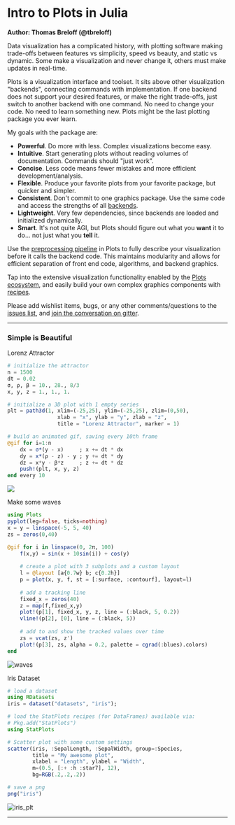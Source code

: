 
# Intro to Plots in Julia

**Author: Thomas Breloff (@tbreloff)**

Data visualization has a complicated history, with plotting software making trade-offs between features vs simplicity, speed vs beauty, and static vs dynamic.  Some make a visualization and never change it, others must make updates in real-time.

Plots is a visualization interface and toolset.  It sits above other visualization "backends", connecting commands with implementation.  If one backend does not support your desired features, or make the right trade-offs, just switch to another backend with one command.  No need to change your code.  No need to learn something new.  Plots might be the last plotting package you ever learn.

My goals with the package are:

- **Powerful**.  Do more with less.  Complex visualizations become easy.
- **Intuitive**.  Start generating plots without reading volumes of documentation.  Commands should "just work".
- **Concise**.  Less code means fewer mistakes and more efficient development/analysis.
- **Flexible**.  Produce your favorite plots from your favorite package, but quicker and simpler.
- **Consistent**.  Don't commit to one graphics package.  Use the same code and access the strengths of all [backends](/backends).
- **Lightweight**.  Very few dependencies, since backends are loaded and initialized dynamically.
- **Smart**.  It's not quite AGI, but Plots should figure out what you **want** it to do... not just what you **tell** it.

Use the [preprocessing pipeline](/pipeline) in Plots to fully describe your visualization before it calls the backend code.  This maintains modularity and allows for efficient separation of front end code, algorithms, and backend graphics.

Tap into the extensive visualization functionality enabled by the [Plots ecosystem](/ecosystem), and easily build your own complex graphics components with [recipes](/recipes).

Please add wishlist items, bugs, or any other comments/questions to the [issues list](https://github.com/tbreloff/Plots.jl/issues), and [join the conversation on gitter](https://gitter.im/tbreloff/Plots.jl).

---

### Simple is Beautiful

Lorenz Attractor

```julia
# initialize the attractor
n = 1500
dt = 0.02
σ, ρ, β = 10., 28., 8/3
x, y, z = 1., 1., 1.

# initialize a 3D plot with 1 empty series
plt = path3d(1, xlim=(-25,25), ylim=(-25,25), zlim=(0,50),
                xlab = "x", ylab = "y", zlab = "z",
                title = "Lorenz Attractor", marker = 1)

# build an animated gif, saving every 10th frame
@gif for i=1:n
    dx = σ*(y - x)     ; x += dt * dx
    dy = x*(ρ - z) - y ; y += dt * dy
    dz = x*y - β*z     ; z += dt * dz
    push!(plt, x, y, z)
end every 10
```

![](examples/img/lorenz.gif)

Make some waves

```julia
using Plots
pyplot(leg=false, ticks=nothing)
x = y = linspace(-5, 5, 40)
zs = zeros(0,40)

@gif for i in linspace(0, 2π, 100)
    f(x,y) = sin(x + 10sin(i)) + cos(y)
    
    # create a plot with 3 subplots and a custom layout
    l = @layout [a{0.7w} b; c{0.2h}]
    p = plot(x, y, f, st = [:surface, :contourf], layout=l)
    
    # add a tracking line
    fixed_x = zeros(40)
    z = map(f,fixed_x,y)
    plot!(p[1], fixed_x, y, z, line = (:black, 5, 0.2))
    vline!(p[2], [0], line = (:black, 5))
    
    # add to and show the tracked values over time
    zs = vcat(zs, z')
    plot!(p[3], zs, alpha = 0.2, palette = cgrad(:blues).colors)
end
```

![waves](examples/img/waves.gif)

Iris Dataset

```julia
# load a dataset
using RDatasets
iris = dataset("datasets", "iris");

# load the StatPlots recipes (for DataFrames) available via:
# Pkg.add("StatPlots")
using StatPlots

# Scatter plot with some custom settings
scatter(iris, :SepalLength, :SepalWidth, group=:Species,
        title = "My awesome plot",
        xlabel = "Length", ylabel = "Width",
        m=(0.5, [:+ :h :star7], 12),
        bg=RGB(.2,.2,.2))

# save a png
png("iris")
```

![iris_plt](examples/img/iris.png)

---
